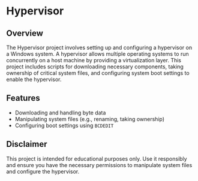# Hypervisor

## Overview
The Hypervisor project involves setting up and configuring a hypervisor on a Windows system. A hypervisor allows multiple operating systems to run concurrently on a host machine by providing a virtualization layer. This project includes scripts for downloading necessary components, taking ownership of critical system files, and configuring system boot settings to enable the hypervisor.

## Features
- Downloading and handling byte data
- Manipulating system files (e.g., renaming, taking ownership)
- Configuring boot settings using `BCDEDIT`

## Disclaimer
This project is intended for educational purposes only. Use it responsibly and ensure you have the necessary permissions to manipulate system files and configure the hypervisor.